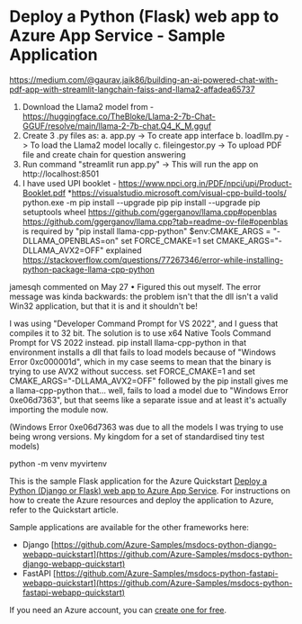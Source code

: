 # Deploy a Python (Flask) web app to Azure App Service - Sample Application
https://medium.com/@gaurav.jaik86/building-an-ai-powered-chat-with-pdf-app-with-streamlit-langchain-faiss-and-llama2-affadea65737 
1. Download the Llama2 model from - https://huggingface.co/TheBloke/Llama-2-7b-Chat-GGUF/resolve/main/llama-2-7b-chat.Q4_K_M.gguf
2. Create 3 .py files as:
  a. app.py -> To create app interface
  b. loadllm.py -> To load the Llama2 model locally
  c. fileingestor.py -> To upload PDF file and create chain for question answering
3. Run command "streamlit run app.py" -> This will run the app on http://localhost:8501
4. I have used UPI booklet - https://www.npci.org.in/PDF/npci/upi/Product-Booklet.pdf
*https://visualstudio.microsoft.com/visual-cpp-build-tools/ 
python.exe -m pip install --upgrade pip
pip install --upgrade pip setuptools wheel
https://github.com/ggerganov/llama.cpp#openblas
https://github.com/ggerganov/llama.cpp?tab=readme-ov-file#openblas
is required by "pip install llama-cpp-python"
$env:CMAKE_ARGS = "-DLLAMA_OPENBLAS=on"
set FORCE_CMAKE=1
set CMAKE_ARGS="-DLLAMA_AVX2=OFF"
explained https://stackoverflow.com/questions/77267346/error-while-installing-python-package-llama-cpp-python 

jamesqh commented on May 27 • 
Figured this out myself. The error message was kinda backwards: the problem isn't that the dll isn't a valid Win32 application, but that it is and it shouldn't be!

I was using "Developer Command Prompt for VS 2022", and I guess that compiles it to 32 bit. The solution is to use x64 Native Tools Command Prompt for VS 2022 instead. pip install llama-cpp-python in that environment installs a dll that fails to load models because of "Windows Error 0xc000001d", which in my case seems to mean that the binary is trying to use AVX2 without success. set FORCE_CMAKE=1 and set CMAKE_ARGS="-DLLAMA_AVX2=OFF" followed by the pip install gives me a llama-cpp-python that... well, fails to load a model due to "Windows Error 0xe06d7363", but that seems like a separate issue and at least it's actually importing the module now.

(Windows Error 0xe06d7363 was due to all the models I was trying to use being wrong versions. My kingdom for a set of standardised tiny test models)

python -m venv myvirtenv

This is the sample Flask application for the Azure Quickstart [Deploy a Python (Django or Flask) web app to Azure App Service](https://docs.microsoft.com/en-us/azure/app-service/quickstart-python). For instructions on how to create the Azure resources and deploy the application to Azure, refer to the Quickstart article.

Sample applications are available for the other frameworks here:

* Django [https://github.com/Azure-Samples/msdocs-python-django-webapp-quickstart](https://github.com/Azure-Samples/msdocs-python-django-webapp-quickstart)
* FastAPI [https://github.com/Azure-Samples/msdocs-python-fastapi-webapp-quickstart](https://github.com/Azure-Samples/msdocs-python-fastapi-webapp-quickstart)

If you need an Azure account, you can [create one for free](https://azure.microsoft.com/en-us/free/).
